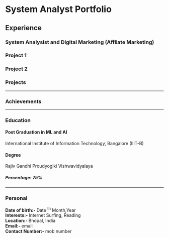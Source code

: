 # System Analyst Portfolio

## Experience

### System Analysist  and Digital Marketing (Affliate Marketing) 


### Project 1



### Project 2




### Projects



---
### Achievements


---
### Education

#### Post Graduation in ML and AI
  
  International Institute of Information Technology, Bangalore (IIIT-B)
  
#### Degree
  
  Rajiv Gandhi Proudyogiki Vishwavidyalaya
  
  ##### Percentage: 75%
  


---
### Personal

<p><strong>Date of birth:- </strong> Date <sup>th</sup> Month,Year  <br>
  <strong>Interests:- </strong>Internet Surfing, Reading <br>
  <strong>Location:- </strong> Bhopal, India<br>
  <strong>Email:- </strong> email<br>
  <strong>Contact Number:- </strong> mob number</p>

```

